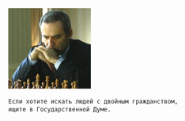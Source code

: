 ﻿<!--2020-04-03 18:01:11-->
<img src="kasparov.jpg">

    Если хотите искать людей с двойным гражданством, 
    ищите в Государственной Думе.
